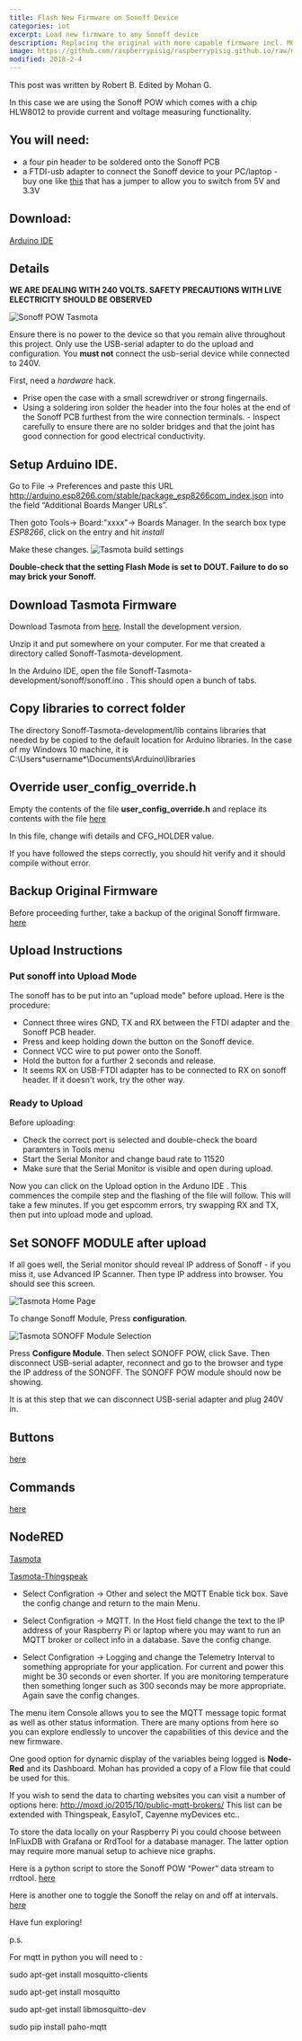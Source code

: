 ```yaml
---
title: Flash New Firmware on Sonoff Device
categories: iot
excerpt: Load new firmware to any Sonoff device
description: Replacing the original with more capable firmware incl. MQTT.
image: https://github.com/raspberrypisig/raspberrypisig.github.io/raw/master/assets/images/Selection_173.png
modified: 2018-2-4
---
```


This post was written by Robert B. Edited by Mohan G.

In this case we are using the Sonoff POW which comes with a chip HLW8012 to provide current and voltage measuring functionality.

## You will need:
- a four pin header to be soldered onto the Sonoff PCB
- a FTDI-usb adapter to connect the Sonoff device to your PC/laptop - buy one like [this](https://images-na.ssl-images-amazon.com/images/I/61FzcNp6CyL._SY355_.jpg) that has a jumper to allow you to switch from 5V and 3.3V

## Download: 

[Arduino IDE](https://www.arduino.cc/en/Main/Software)

##  Details 

**WE ARE DEALING WITH 240 VOLTS. SAFETY PRECAUTIONS WITH LIVE ELECTRICITY SHOULD BE OBSERVED**

![Sonoff POW Tasmota](https://www.cnx-software.com/wp-content/uploads/2016/12/Sonoff-POW-Serial-Header-Large.jpg)

Ensure there is no power to the device so that you remain alive throughout this project. Only use the USB-serial adapter to do the upload and configuration. You **must not** connect the usb-serial device while connected to 240V.

First, need a *hardware* hack.

- Prise open the case with a small screwdriver or strong fingernails.
- Using a soldering iron solder the header into the four holes at the end of the Sonoff PCB furthest from the wire connection terminals.  - Inspect carefully to ensure there are no solder bridges and that the joint has good connection for good electrical conductivity.

## Setup Arduino IDE. 

Go to File → Preferences and paste this URL http://arduino.esp8266.com/stable/package_esp8266com_index.json
into the field “Additional Boards Manger URLs”.

Then goto Tools-> Board:"xxxx"-> Boards Manager. In the search box type *ESP8266*, click on the entry and hit *install*

Make these changes.
![Tasmota build settings](https://raw.githubusercontent.com/arendst/arendst.github.io/master/media/arduinoide2b.png)

**Double-check that the setting Flash Mode is set to DOUT. Failure to do so may brick your Sonoff.** 

## Download Tasmota Firmware

Download Tasmota from [here](https://github.com/arendst/Sonoff-Tasmota). Install the development version.

Unzip it and put somewhere on your computer. For me that created a directory called Sonoff-Tasmota-development.

In the Arduino IDE, open the file Sonoff-Tasmota-development/sonoff/sonoff.ino . This should open a bunch of tabs.

## Copy libraries to correct folder

The directory Sonoff-Tasmota-development/lib contains libraries that needed by be copied to the default location for Arduino libraries. In the case of my Windows 10 machine, it is C:\Users\*username*\Documents\Arduino\libraries

## Override user_config_override.h
Empty the contents of the file **user_config_override.h** and replace its contents with the file [here](https://raw.githubusercontent.com/raspberrypisig/raspberrypisig.github.io/master/assets/files/user_config_override.h)

In this file, change wifi details and CFG_HOLDER value.

If you have followed the steps correctly, you should hit verify and it should compile without error.

## Backup Original Firmware
Before proceeding further, take a backup of the original Sonoff firmware.
[here](https://github.com/arendst/Sonoff-Tasmota/wiki/Esptool)

## Upload Instructions 

### Put sonoff into Upload Mode

The sonoff has to be put into an "upload mode" before upload. Here is the procedure:

- Connect three wires GND, TX and RX between the FTDI adapter and the Sonoff PCB header. 
- Press and keep holding down the button on the Sonoff device. 
- Connect VCC wire to put power onto the Sonoff.  
- Hold the button for a further 2 seconds and release.
- It seems RX on USB-FTDI adapter has to be connected to RX on sonoff header. If it doesn't work, try the other way.



### Ready to Upload

Before uploading: 
-  Check the correct port is selected and double-check the board paramters in Tools menu
-  Start the Serial Monitor and change baud rate to 11520
-  Make sure that the Serial Monitor is visible and open during upload.

Now you can click on the Upload option in the Arduno IDE .  This commences the compile step and the flashing of the file will follow. This will take a few minutes. If you get espcomm errors, try swapping RX and TX, then put into upload mode and upload.

## Set SONOFF MODULE after upload
If all goes well, the Serial monitor should reveal IP address of Sonoff - if you miss it, use Advanced IP Scanner. 
Then type IP address into browser. You should see this screen.

![Tasmota Home Page](https://github.com/raspberrypisig/raspberrypisig.github.io/raw/master/assets/images/configure-sonoff-pow-module.JPG)

To change Sonoff Module, Press **configuration**.

![Tasmota SONOFF Module Selection](https://github.com/raspberrypisig/raspberrypisig.github.io/raw/master/assets/images/configure-sonoff-pow-module-2.JPG)

Press **Configure Module**. Then select SONOFF POW, click Save. Then disconnect USB-serial adapter, reconnect and go to the browser
and type the IP address of the SONOFF. The SONOFF POW module should now be showing.

It is at this step that we can disconnect USB-serial adapter and plug 240V in.

## Buttons
[here](https://github.com/arendst/Sonoff-Tasmota/wiki/Button-usage)

## Commands
[here](https://github.com/arendst/Sonoff-Tasmota/wiki/Commands)


## NodeRED
[Tasmota](https://github.com/microcontrollersig/workshop/blob/master/mohan/tasmota-thingspeak.flow)

[Tasmota-Thingspeak](https://github.com/microcontrollersig/workshop/blob/master/mohan/tasmota-thingspeak.flow)

* Select Configration → Other and select the MQTT Enable tick box.  Save the config change and return to the main Menu.

* Select Configration → MQTT.  In the Host field change the text to the IP address of your Raspberry Pi or laptop where you may want to run an MQTT broker or collect info in a database. Save the config change.

* Select Configration → Logging and change the Telemetry Interval to something appropriate for your application.  For current and power this might be 30 seconds or even shorter.  If you are monitoring temperature then something longer such as 300 seconds may be more appropriate.  Again save the config changes.

The menu item Console allows you to see the MQTT message topic format as well as other status information.
There are many options from here so you can explore endlessly to uncover the capabilities of this device and the new firmware.

One good option for dynamic display of the variables being logged is **Node-Red** and its Dashboard. Mohan has provided a copy of a Flow file that could be used for this.

If you wish to send the data to charting websites you can visit a number of options here:
http://moxd.io/2015/10/public-mqtt-brokers/
This list can be extended with Thingspeak, EasyIoT, Cayenne myDevices etc..

To store the data locally on your Raspberry Pi you could choose between InFluxDB with Grafana or RrdTool for a database manager.  The latter option may require more manual setup to achieve nice graphs.

Here is a python script to store the Sonoff POW “Power” data stream to rrdtool.
[here](https://github.com/raspberrypisig/raspberrypisig.github.io/blob/master/assets/files/mqttSonoff.py)

Here is another one to toggle the Sonoff the relay on and off at intervals.
[here](https://github.com/raspberrypisig/raspberrypisig.github.io/blob/master/assets/files/mqttRelayOnOff.py)

Have fun exploring!

p.s. 

For mqtt in python you will need to :

sudo apt-get install mosquitto-clients

sudo apt-get install mosquitto

sudo apt-get install libmosquitto-dev

sudo pip install paho-mqtt

